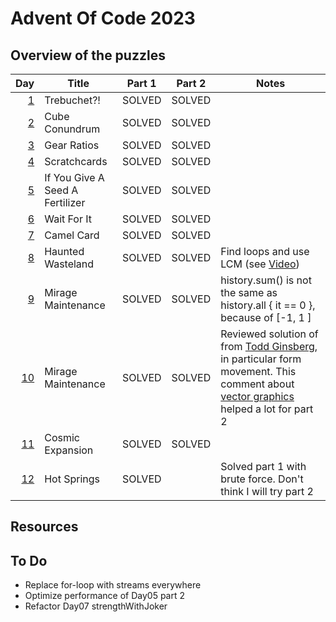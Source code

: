 # Advent Of Code 2023

## Overview of the puzzles

|  Day | Title                           | Part 1 | Part 2 | Notes                                                                                                                                |
|-----:|---------------------------------|--------|--------|--------------------------------------------------------------------------------------------------------------------------------------|
|  [1] | Trebuchet?!                     | SOLVED | SOLVED |                                                                                                                                      |
|  [2] | Cube Conundrum                  | SOLVED | SOLVED |                                                                                                                                      |
|  [3] | Gear Ratios                     | SOLVED | SOLVED |                                                                                                                                      |
|  [4] | Scratchcards                    | SOLVED | SOLVED |                                                                                                                                      |
|  [5] | If You Give A Seed A Fertilizer | SOLVED | SOLVED |                                                                                                                                      |
|  [6] | Wait For It                     | SOLVED | SOLVED |                                                                                                                                      |
|  [7] | Camel Card                      | SOLVED | SOLVED |                                                                                                                                      |
|  [8] | Haunted Wasteland               | SOLVED | SOLVED | Find loops and use LCM (see [Video])                                                                                                 |
|  [9] | Mirage Maintenance              | SOLVED | SOLVED | history.sum() is not the same as history.all { it == 0 }, because of [-1, 1 ]                                                        |
| [10] | Mirage Maintenance              | SOLVED | SOLVED | Reviewed solution of from [Todd Ginsberg], in particular form movement. This comment about [vector graphics] helped a lot for part 2 |
| [11] | Cosmic Expansion                | SOLVED | SOLVED |                                                                                                                                      |
| [12] | Hot Springs                     | SOLVED |        | Solved part 1 with brute force. Don't think I will try part 2                                                                        |

## Resources

## To Do
* Replace for-loop with streams everywhere
* Optimize performance of Day05 part 2
* Refactor Day07 strengthWithJoker

[1]: src/main/kotlin/Day01.kt
[2]: src/main/kotlin/Day02.kt
[3]: src/main/kotlin/Day03.kt
[4]: src/main/kotlin/Day04.kt
[5]: src/main/kotlin/Day05.kt
[6]: src/main/kotlin/Day06.kt
[7]: src/main/kotlin/Day07.kt
[8]: src/main/kotlin/Day08.kt
[9]: src/main/kotlin/Day09.kt
[10]: src/main/kotlin/Day10.kt
[11]: src/main/kotlin/Day11.kt

[12]: src/main/kotlin/Day12.kt

[Video]: https://www.youtube.com/watch?v=UFa236NO4TU
[Todd Ginsberg]: https://todd.ginsberg.com/post/advent-of-code/2023/day10/
[vector graphics]: https://www.reddit.com/r/adventofcode/comments/18fgddy/2023_day_10_part_2_using_a_rendering_algorithm_to/